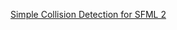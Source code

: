 [Simple Collision Detection for SFML 2](https://github.com/SFML/SFML/wiki/Source:-Simple-Collision-Detection-for-SFML-2)

